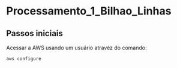 # Processamento_1_Bilhao_Linhas

## Passos iniciais

Acessar a AWS usando um usuário atravéz do comando:

```bash
aws configure
```